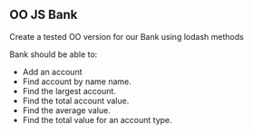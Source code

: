 ## OO JS Bank

Create a tested OO version for our Bank using lodash methods

Bank should be able to:

- Add an account
- Find account by name name.
- Find the largest account.
- Find the total account value.
- Find the average value.
- Find the total value for an account type.
